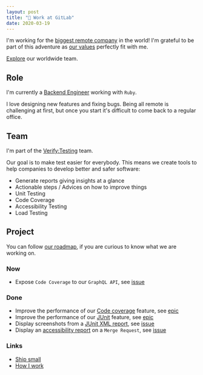 ```yaml
---
layout: post
title: "🦊 Work at GitLab"
date: 2020-03-19
---
```


I'm working for the [biggest remote company](https://about.gitlab.com/company/culture/all-remote/) in the world! I'm grateful to be part of this adventure as [our values](https://about.gitlab.com/handbook/values/) perfectly fit with me.

[Explore](https://about.gitlab.com/company/team/) our worldwide team.

## Role

I'm currently a [Backend Engineer](https://about.gitlab.com/job-families/engineering/backend-engineer/) working with `Ruby`.

I love designing new features and fixing bugs. Being all remote is challenging at first, but once you start it's difficult to come back to a regular office.

## Team

I'm part of the [Verify:Testing](https://about.gitlab.com/handbook/engineering/development/ci-cd/verify/testing/) team.

Our goal is to make test easier for everybody. This means we create tools to help companies to develop better and safer software:

- Generate reports giving insights at a glance
- Actionable steps / Advices on how to improve things
- Unit Testing
- Code Coverage
- Accessibility Testing
- Load Testing

## Project

You can follow [our roadmap](https://about.gitlab.com/direction/maturity/#verify), if you are curious to know what we are working on.

### Now

- Expose `Code Coverage` to our `GraphQL API`, see [issue](https://gitlab.com/gitlab-org/gitlab/-/issues/231386)

### Done

- Improve the performance of our [Code coverage](https://docs.gitlab.com/ee/user/project/merge_requests/test_coverage_visualization.html) feature, see [epic](https://gitlab.com/groups/gitlab-org/-/epics/4178)
- Improve the performance of our [JUnit](https://docs.gitlab.com/ee/ci/unit_test_reports.html) feature, see [epic](https://gitlab.com/groups/gitlab-org/-/epics/3198)
- Display screenshots from a [JUnit XML report](https://docs.gitlab.com/ee/ci/junit_test_reports.html#viewing-junit-screenshots-on-gitlab), see [issue](https://gitlab.com/gitlab-org/gitlab/-/issues/6061)
- Display an [accessibility report](https://docs.gitlab.com/ee/user/project/merge_requests/accessibility_testing.html) on a `Merge Request`, see [issue](https://gitlab.com/gitlab-org/gitlab/-/issues/39425)

### Links

- [Ship small](https://dev.to/mscccc/how-we-use-ship-small-to-rapidly-build-new-features-at-github-5cl9)
- [How I work](https://gitlab.com/morefice/readme)
